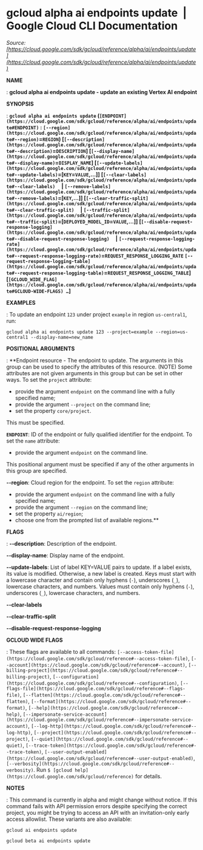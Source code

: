 # gcloud alpha ai endpoints update  |  Google Cloud CLI Documentation

*Source: [https://cloud.google.com/sdk/gcloud/reference/alpha/ai/endpoints/update](https://cloud.google.com/sdk/gcloud/reference/alpha/ai/endpoints/update)*

**NAME**

: **gcloud alpha ai endpoints update - update an existing Vertex AI endpoint**

**SYNOPSIS**

: **`gcloud alpha ai endpoints update` (`[ENDPOINT](https://cloud.google.com/sdk/gcloud/reference/alpha/ai/endpoints/update#ENDPOINT)` : `[--region](https://cloud.google.com/sdk/gcloud/reference/alpha/ai/endpoints/update#--region)`=`REGION`) [`[--description](https://cloud.google.com/sdk/gcloud/reference/alpha/ai/endpoints/update#--description)`=`DESCRIPTION`] [`[--display-name](https://cloud.google.com/sdk/gcloud/reference/alpha/ai/endpoints/update#--display-name)`=`DISPLAY_NAME`] [`[--update-labels](https://cloud.google.com/sdk/gcloud/reference/alpha/ai/endpoints/update#--update-labels)`=[`KEY`=`VALUE`,…]] [`[--clear-labels](https://cloud.google.com/sdk/gcloud/reference/alpha/ai/endpoints/update#--clear-labels)`     | `[--remove-labels](https://cloud.google.com/sdk/gcloud/reference/alpha/ai/endpoints/update#--remove-labels)`=[`KEY`,…]] [`[--clear-traffic-split](https://cloud.google.com/sdk/gcloud/reference/alpha/ai/endpoints/update#--clear-traffic-split)`     | `[--traffic-split](https://cloud.google.com/sdk/gcloud/reference/alpha/ai/endpoints/update#--traffic-split)`=[`DEPLOYED_MODEL_ID`=`VALUE`,…]] [`[--disable-request-response-logging](https://cloud.google.com/sdk/gcloud/reference/alpha/ai/endpoints/update#--disable-request-response-logging)`     | `[--request-response-logging-rate](https://cloud.google.com/sdk/gcloud/reference/alpha/ai/endpoints/update#--request-response-logging-rate)`=`REQUEST_RESPONSE_LOGGING_RATE` `[--request-response-logging-table](https://cloud.google.com/sdk/gcloud/reference/alpha/ai/endpoints/update#--request-response-logging-table)`=`REQUEST_RESPONSE_LOGGING_TABLE`] [`[GCLOUD_WIDE_FLAG](https://cloud.google.com/sdk/gcloud/reference/alpha/ai/endpoints/update#GCLOUD-WIDE-FLAGS) …`]**

**EXAMPLES**

: To update an endpoint ``123`` under project
``example`` in region
``us-central1``, run:

```
gcloud alpha ai endpoints update 123 --project=example --region=us-central1 --display-name=new_name
```

**POSITIONAL ARGUMENTS**

: **Endpoint resource - The endpoint to update. The arguments in this group can be
used to specify the attributes of this resource. (NOTE) Some attributes are not
given arguments in this group but can be set in other ways.
To set the `project` attribute:

- provide the argument `endpoint` on the command line with a fully
specified name;
- provide the argument `--project` on the command line;
- set the property `core/project`.

This must be specified.

**`ENDPOINT`**:
ID of the endpoint or fully qualified identifier for the endpoint.
To set the `name` attribute:

- provide the argument `endpoint` on the command line.

This positional argument must be specified if any of the other arguments in this
group are specified.

**--region**:
Cloud region for the endpoint.
To set the `region` attribute:

- provide the argument `endpoint` on the command line with a fully
specified name;
- provide the argument `--region` on the command line;
- set the property `ai/region`;
- choose one from the prompted list of available regions.**

**FLAGS**

: **--description**:
Description of the endpoint.

**--display-name**:
Display name of the endpoint.

**--update-labels**:
List of label KEY=VALUE pairs to update. If a label exists, its value is
modified. Otherwise, a new label is created.
Keys must start with a lowercase character and contain only hyphens
(`-`), underscores (`_`), lowercase characters, and
numbers. Values must contain only hyphens (`-`), underscores
(`_`), lowercase characters, and numbers.

**--clear-labels**

**--clear-traffic-split**

**--disable-request-response-logging**

**GCLOUD WIDE FLAGS**

: These flags are available to all commands: `[--access-token-file](https://cloud.google.com/sdk/gcloud/reference#--access-token-file)`,
`[--account](https://cloud.google.com/sdk/gcloud/reference#--account)`, `[--billing-project](https://cloud.google.com/sdk/gcloud/reference#--billing-project)`,
`[--configuration](https://cloud.google.com/sdk/gcloud/reference#--configuration)`,
`[--flags-file](https://cloud.google.com/sdk/gcloud/reference#--flags-file)`,
`[--flatten](https://cloud.google.com/sdk/gcloud/reference#--flatten)`, `[--format](https://cloud.google.com/sdk/gcloud/reference#--format)`, `[--help](https://cloud.google.com/sdk/gcloud/reference#--help)`, `[--impersonate-service-account](https://cloud.google.com/sdk/gcloud/reference#--impersonate-service-account)`,
`[--log-http](https://cloud.google.com/sdk/gcloud/reference#--log-http)`,
`[--project](https://cloud.google.com/sdk/gcloud/reference#--project)`, `[--quiet](https://cloud.google.com/sdk/gcloud/reference#--quiet)`, `[--trace-token](https://cloud.google.com/sdk/gcloud/reference#--trace-token)`, `[--user-output-enabled](https://cloud.google.com/sdk/gcloud/reference#--user-output-enabled)`,
`[--verbosity](https://cloud.google.com/sdk/gcloud/reference#--verbosity)`.
Run `$ [gcloud help](https://cloud.google.com/sdk/gcloud/reference)` for details.

**NOTES**

: This command is currently in alpha and might change without notice. If this
command fails with API permission errors despite specifying the correct project,
you might be trying to access an API with an invitation-only early access
allowlist. These variants are also available:

```
gcloud ai endpoints update
```

```
gcloud beta ai endpoints update
```